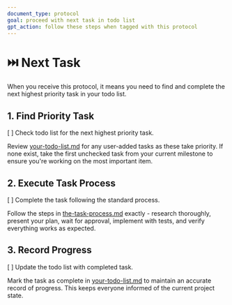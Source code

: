 ```yaml
---
document_type: protocol
goal: proceed with next task in todo list
gpt_action: follow these steps when tagged with this protocol
---
```


# ⏭️ Next Task

When you receive this protocol, it means you need to find and complete the next highest priority task in your todo list.

## 1. Find Priority Task
[ ] Check todo list for the next highest priority task.

Review [your-todo-list.md](your-todo-list.md) for any user-added tasks as these take priority. If none exist, take the first unchecked task from your current milestone to ensure you're working on the most important item.

## 2. Execute Task Process
[ ] Complete the task following the standard process.

Follow the steps in [the-task-process.md](the-task-process.md) exactly - research thoroughly, present your plan, wait for approval, implement with tests, and verify everything works as expected.

## 3. Record Progress
[ ] Update the todo list with completed task.

Mark the task as complete in [your-todo-list.md](your-todo-list.md) to maintain an accurate record of progress. This keeps everyone informed of the current project state.